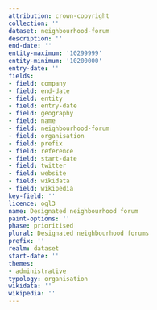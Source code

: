 ```yaml
---
attribution: crown-copyright
collection: ''
dataset: neighbourhood-forum
description: ''
end-date: ''
entity-maximum: '10299999'
entity-minimum: '10200000'
entry-date: ''
fields:
- field: company
- field: end-date
- field: entity
- field: entry-date
- field: geography
- field: name
- field: neighbourhood-forum
- field: organisation
- field: prefix
- field: reference
- field: start-date
- field: twitter
- field: website
- field: wikidata
- field: wikipedia
key-field: ''
licence: ogl3
name: Designated neighbourhood forum
paint-options: ''
phase: prioritised
plural: Designated neighbourhood forums
prefix: ''
realm: dataset
start-date: ''
themes:
- administrative
typology: organisation
wikidata: ''
wikipedia: ''
---
```

